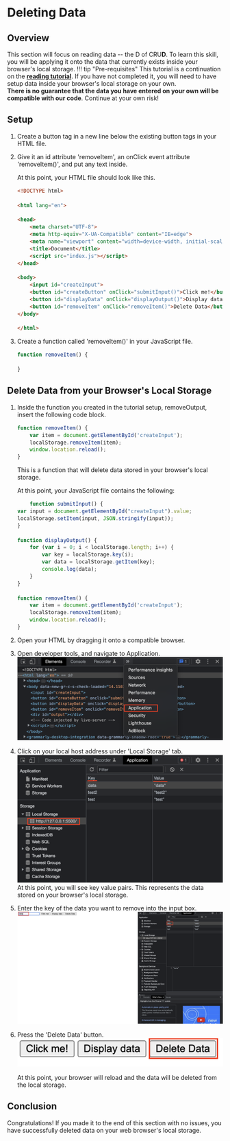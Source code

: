 # Deleting Data

## Overview

This section will focus on reading data -- the D of CRU**D**. To learn this skill, you will be applying it onto the data that currently exists inside your browser's local storage.
!!! tip "Pre-requisites"
    This tutorial is a continuation on the [**reading tutorial**](reading.md). If you have not completed it, you will need to have setup data inside your browser's local storage on your own.
    <br> **There is no guarantee that the data you have entered on your own will be compatible with our code**. Continue at your own risk!

## Setup

1. Create a button tag in a new line below the existing button tags in your HTML file.

2. Give it an id attribute 'removeItem', an onClick event attribute 'removeItem()', and put any text inside.

    At this point, your HTML file should look like this.

    ```html hl_lines="17"
    <!DOCTYPE html>

    <html lang="en">

    <head>
        <meta charset="UTF-8">
        <meta http-equiv="X-UA-Compatible" content="IE=edge">
        <meta name="viewport" content="width=device-width, initial-scale=1.0">
        <title>Document</title>
        <script src="index.js"></script>
    </head>

    <body>
        <input id="createInput">
        <button id="createButton" onClick="submitInput()">Click me!</button>
        <button id="displayData" onClick="displayOutput()">Display data</button>
        <button id="removeItem" onClick="removeItem()">Delete Data</button>
    </body>

    </html>
    ```

3. Create a function called 'removeItem()' in your JavaScript file.

    ```js
    function removeItem() {

    }
    ```

## Delete Data from your Browser's Local Storage

1. Inside the function you created in the tutorial setup, removeOutput, insert the following code block.

    ```js
    function removeItem() {
        var item = document.getElementById('createInput');
        localStorage.removeItem(item);
        window.location.reload();
    }
    ```

    This is a function that will delete data stored in your browser's local storage.

    At this point, your JavaScript file contains the following:

    ```js
        function submitInput() {
    var input = document.getElementById("createInput").value;
    localStorage.setItem(input, JSON.stringify(input));
    }

    function displayOutput() {
        for (var i = 0; i < localStorage.length; i++) {
            var key = localStorage.key(i);
            var data = localStorage.getItem(key);
            console.log(data);
        }
    }

    function removeItem() {
        var item = document.getElementById('createInput');
        localStorage.removeItem(item);
        window.location.reload();
    }
    ```

2. Open your HTML by dragging it onto a compatible browser.
3. Open developer tools, and navigate to Application.
    <br> ![application](application.png)
4. Click on your local host address under 'Local Storage' tab.
    <br> ![application-continued](application-continued.png)
    At this point, you will see key value pairs. This represents the data stored on your browser's local storage.
5. Enter the key of the data you want to remove into the input box.
    <br> ![deleting-data](deleting-data.png)
6. Press the 'Delete Data' button.
    <br> ![delete-button](delete-button.png)

    At this point, your browser will reload and the data will be deleted from the local storage.

## Conclusion

Congratulations! If you made it to the end of this section with no issues, you have successfully deleted data on your web browser's local storage.
